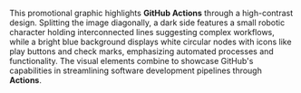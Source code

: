 This promotional graphic highlights **GitHub Actions** through a high-contrast design. Splitting the image diagonally, a dark side features a small robotic character holding interconnected lines suggesting complex workflows, while a bright blue background displays white circular nodes with icons like play buttons and check marks, emphasizing automated processes and functionality. The visual elements combine to showcase GitHub's capabilities in streamlining software development pipelines through **Actions**.